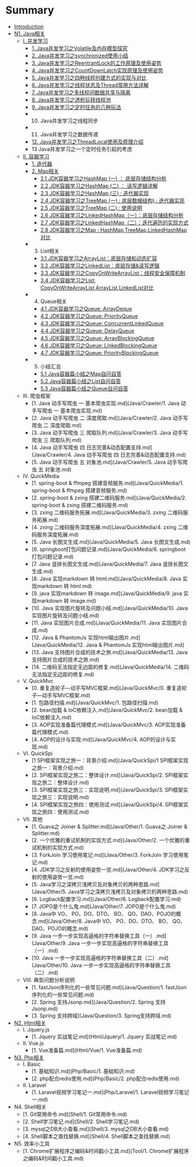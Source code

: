 # Summary

* [Introduction](README.md)
* [N1. Java相关](java.md)
    * [I. 并发学习](Java/concurrent.md)
        * [1. Java并发学习之Volatile及内存模型探究](Java/Concurrent/1.volatile.md)
        * [2. Java并发学习之synchronized使用小结](Java/Concurrent/2.synchronized.md)
        * [3. Java并发学习之ReentrantLock的工作原理及使用姿势](Java/Concurrent/3.ReentrantLock.md)
        * [4. Java并发学习之CountDownLatch实现原理及使用姿势](Java/Concurrent/4.CountDownLatch.md)
        * [5. Java并发学习之四种线程创建方式的实现与对比](Java/Concurrent/5.threadCreate.md)
        * [6. Java并发学习之线程状态及Thread常用方法详解](Java/Concurrent/6.threadState.md)
        * [7. Java并发学习之多线程间数据共享与隔离](Java/Concurrent/7.dataShare.md)
        * [8. Java并发学习之透析玩转线程池](Java/Concurrent/8.threadPool.md)
        * [9. Java并发学习之定时任务的几种玩法](Java/Concurrent/9.timer.md)
        * 10. Java并发学习之线程同步
        * 11. Java并发学习之数据传递
        * [12. Java并发学习之ThreadLocal使用及原理介绍](Java/Concurrent/12.ThreadLocal.md)
        * 13 Java并发学习之一个定时任务引起的考虑
    * [II. 容器学习](Java/collection.md)
        * [1. 迭代器](Java/Collection/1.iterator.md)
        * [2. Map相关]()
            * [2.1 JDK容器学习之HashMap (一) ： 底层存储结构分析](Java/Collection/2.1jdkHashMap.md)
            * [2.2 JDK容器学习之HashMap (二) ： 读写逻辑详解](Java/Collection/2.2jdkHashMap.md)
            * [2.3 JDK容器学习之HashMap (三) : 迭代器实现](Java/Collection/2.3jdkHashMap.md)
            * [2.4 JDK容器学习之TreeMap (一) : 底层数据结构) : 迭代器实现](Java/Collection/2.4jdkTreeMap.md)
            * [2.5 JDK容器学习之TreeMap (二) : 使用说明](Java/Collection/2.5jdkTreeMap.md)
            * [2.6 JDK容器学习之LinkedHashMap（一）：底层存储结构分析](Java/Collection/2.6jdkLinkedHashMap.md)
            * [2.7 JDK容器学习之LinkedHashMap（二）：迭代遍历的实现方式](Java/Collection/2.7jdkLinkedHashMap.md)
            * [2.8 JDK容器学习之Map : HashMap,TreeMap,LinkedHashMap对比](Java/Collection/2.8jdkMap.md)
        * 3. List相关
            * [3.1 JDK容器学习之ArrayList：底层存储和动态扩容](Java/Collection/3.1jdkArrayList.md)
            * [3.2 JDK容器学习之LinkedList：底层存储&读写逻辑](Java/Collection/3.2jdkLinkedList.md)
            * [3.3 JDK容器学习之CopyOnWriteArrayList：线程安全保障机制](Java/Collection/3.3jdkCopyOnWriteList.md)
            * [3.4 JDK容器学习之List: CopyOnWriteArrayList,ArrayList,LinkedList对比](Java/Collection/3.4jdkList.md)
        * 4. Queue相关
            * [4.1 JDK容器学习之Queue: ArrayDeque](Java/Collection/4.1jdkArrayQueue.md)
            * [4.2 JDK容器学习之Queue: PriorityQueue](Java/Collection/4.2jdkPriorityQueue.md)
            * [4.3 JDK容器学习之Queue: ConcurrentLinkedQueue](Java/Collection/4.3jdkConcurrentLinkedQueue.md)
            * [4.4 JDK容器学习之Queue: DelayQueue](Java/Collection/4.4DelayQueue.md)
            * [4.5 JDK容器学习之Queue: ArrayBlockingQueue](Java/Collection/4.5jdkArrayBlockingQueue.md)
            * [4.6 JDK容器学习之Queue: LinkedBlockingQueue](Java/Collection/4.6jdkLinkedBlockingQueue.md)
            * [4.7 JDK容器学习之Queue: PriorityBlockingQueue](Java/Collection/4.7jdkPriorityBlockingQueue.md)
        * 5. 小结汇总
            * [5.1 Java容器篇小结之Map自问自答](Java/Collection/5.1jdkMapSum.md)
            * [5.2 Java容器篇小结之List自问自答](Java/Collection/5.2jdkListSum.md)
            * [5.3 Java容器篇小结之Queue自问自答](Java/Collection/5.3jdkQueueSum.md)
    * III. 爬虫框架
        * [1. Java 动手写爬虫 一 基本爬虫实现.md](Java/Crawler/1. Java 动手写爬虫 一 基本爬虫实现.md)
        * [2. Java 动手写爬虫 二 深度爬取.md](Java/Crawler/2. Java 动手写爬虫 二 深度爬取.md)
        * [3. Java 动手写爬虫 三 爬取队列.md](Java/Crawler/3. Java 动手写爬虫 三 爬取队列.md)
        * [4. Java 动手写爬虫 四 日志完善&动态配置支持.md](Java/Crawler/4. Java 动手写爬虫 四 日志完善&动态配置支持.md)
        * [5. Java 动手写爬虫 五 对象池.md](Java/Crawler/5. Java 动手写爬虫 五 对象池.md)
    * IV. QuickMedia
        * [1. spring-boot & ffmpeg 搭建音频服务.md](Java/QuickMedia/1. spring-boot & ffmpeg 搭建音频服务.md)
        * [2. spring-boot & zxing 搭建二维码服务.md](Java/QuickMedia/2. spring-boot & zxing 搭建二维码服务.md)
        * [3. zxing 二维码服务拓展.md](Java/QuickMedia/3. zxing 二维码服务拓展.md)
        * [4. zxing 二维码服务深度拓展.md](Java/QuickMedia/4. zxing 二维码服务深度拓展.md)
        * [5. Java 长图文生成.md](Java/QuickMedia/5. Java 长图文生成.md)
        * [6. springboot打包问题记录.md](Java/QuickMedia/6. springboot打包问题记录.md)
        * [7. Java 竖排长图文生成.md](Java/QuickMedia/7. Java 竖排长图文生成.md)
        * [8. Java 实现markdown 转 html.md](Java/QuickMedia/8. Java 实现markdown 转 html.md)
        * [9. java 实现markdown 转 image.md](Java/QuickMedia/9. java 实现markdown 转 image.md)
        * [10. Java 实现图片旋转及问题小结.md](Java/QuickMedia/10. Java 实现图片旋转及问题小结.md)
        * [11. Java 实现图片合成.md](Java/QuickMedia/11. Java 实现图片合成.md)
        * [12. Java & PhantomJs 实现html输出图片.md](Java/QuickMedia/12. Java & PhantomJs 实现html输出图片.md)
        * [13. Java 支持图片合成的技术之旅.md](Java/QuickMedia/13. Java 支持图片合成的技术之旅.md)
        * [14. 二维码无法指定无边距的修复.md](Java/QuickMedia/14. 二维码无法指定无边距的修复.md)
    * V. QuickMvc
        * [0. 重复造轮子—动手写MVC框架.md](Java/QuickMvc/0. 重复造轮子—动手写MVC框架.md)
        * [1. 包路径扫描.md](Java/QuickMvc/1. 包路径扫描.md)
        * [2. bean加载 & IoC依赖注入.md](Java/QuickMvc/2. bean加载 & IoC依赖注入.md)
        * [3. AOP实现准备篇代理模式.md](Java/QuickMvc/3. AOP实现准备篇代理模式.md)
        * [4. AOP的设计与实现.md](Java/QuickMvc/4. AOP的设计与实现.md)
    * VI. QuickSpi
        * [1 SPI框架实现之旅一：背景介绍.md](Java/QuickSpi/1 SPI框架实现之旅一：背景介绍.md)
        * [2. SPI框架实现之旅二：整体设计.md](Java/QuickSpi/2. SPI框架实现之旅二：整体设计.md)
        * [3. SPI框架实现之旅三：实现说明.md](Java/QuickSpi/3. SPI框架实现之旅三：实现说明.md)
        * [4. SPI框架实现之旅四：使用测试.md](Java/QuickSpi/4. SPI框架实现之旅四：使用测试.md)
    * VII. 其他
        * [1. Guava之 Joiner & Splitter.md](Java/Other/1. Guava之 Joiner & Splitter.md)
        * [2. 一个优雅的重试机制的实现方式.md](Java/Other/2. 一个优雅的重试机制的实现方式.md)
        * [3. ForkJoin 学习使用笔记.md](Java/Other/3. ForkJoin 学习使用笔记.md)
        * [4. JDK学习之反射的使用姿势一览.md](Java/Other/4. JDK学习之反射的使用姿势一览.md)
        * [5. Java学习之深拷贝浅拷贝及对象拷贝的两种思路.md](Java/Other/5. Java学习之深拷贝浅拷贝及对象拷贝的两种思路.md)
        * [6. Logback配置学习.md](Java/Other/6. Logback配置学习.md)
        * [7. JOPO是个什么鬼.md](Java/Other/7. JOPO是个什么鬼.md)
        * [8. Java中 VO、 PO、DO、DTO、 BO、 QO、DAO、POJO的概念.md](Java/Other/8. Java中 VO、 PO、DO、DTO、 BO、 QO、DAO、POJO的概念.md)
        * [9. Java  一步一步实现高逼格的字符串替换工具（一）.md](Java/Other/9. Java  一步一步实现高逼格的字符串替换工具（一）.md)
        * [10. Java  一步一步实现高逼格的字符串替换工具（二）.md](Java/Other/10. Java  一步一步实现高逼格的字符串替换工具（二）.md)
    * VIII. 典型问题分析说明
        * [1. fastJson序列化的一些常见问题.md](Java/Question/1. fastJson序列化的一些常见问题.md)
        * [2. Spring 支持Jsonp.md](Java/Question/2. Spring 支持Jsonp.md)
        * [3. Spring 支持跨域](Java/Question/3. Spring支持跨域.md)
* [N2. Html相关](html.md)
    * I. Jquery.js
        * [1. Jquery 实战笔记.md](Html/Jquery/1. Jquery 实战笔记.md)
    * II. Vue.js
        * [1. Vue准备篇.md](Html/Vue/1. Vue准备篇.md)
* [N3. Php相关](php.md)
    * I. Basic
        * [1. 基础知识.md](Php/Basic/1. 基础知识.md)
        * [2. php配合redis使用.md](Php/Basic/2. php配合redis使用.md)
    * II. Laravel
        * [1. Laravel视频学习笔记一.md](Php/Laravel/1. Laravel视频学习笔记一.md)
* N4. Shell相关
    * [1. Git常用命令.md](Shell/1. Git常用命令.md)
    * [2. Shell学习笔记.md](Shell/2. Shell学习笔记.md)
    * [3. mysql之DB大小查看.md](Shell/3. mysql之DB大小查看.md)
    * [4. Shell脚本之查找替换.md](Shell/4. Shell脚本之查找替换.md)
* N5. 效率小工具
    * [1. Chrome扩展程序之编码&时间戳小工具.md](Tool/1. Chrome扩展程序之编码&时间戳小工具.md)

